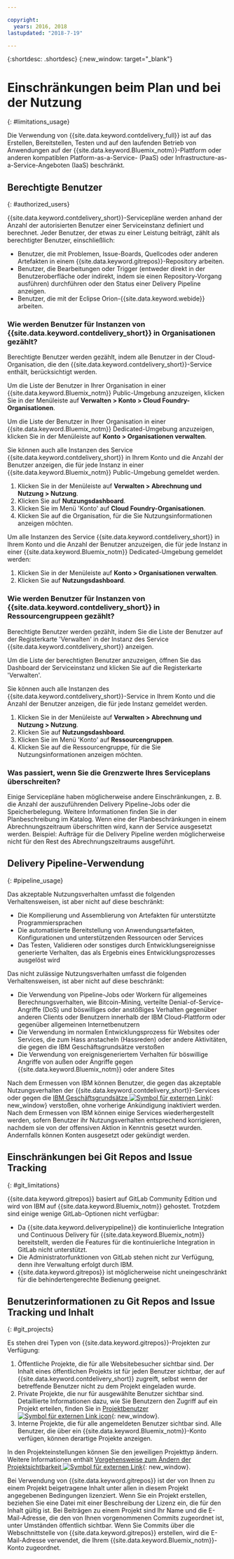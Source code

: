 ```yaml
---

copyright:
  years: 2016, 2018
lastupdated: "2018-7-19"

---
```


{:shortdesc: .shortdesc}
{:new_window: target="_blank"}

# Einschränkungen beim Plan und bei der Nutzung
{: #limitations_usage}

Die Verwendung von {{site.data.keyword.contdelivery_full}} ist auf das Erstellen, Bereitstellen, Testen und auf den laufenden Betrieb von Anwendungen auf der {{site.data.keyword.Bluemix_notm}}-Plattform oder anderen kompatiblen Platform-as-a-Service- (PaaS) oder Infrastructure-as-a-Service-Angeboten (IaaS) beschränkt.

## Berechtigte Benutzer
{: #authorized_users}

{{site.data.keyword.contdelivery_short}}-Servicepläne werden anhand der Anzahl der autorisierten Benutzer einer Serviceinstanz definiert und berechnet. Jeder Benutzer, der etwas zu einer Leistung beiträgt, zählt als berechtigter Benutzer, einschließlich:

 * Benutzer, die mit Problemen, Issue-Boards, Quellcodes oder anderen Artefakten in einem {{site.data.keyword.gitrepos}}-Repository arbeiten.
 * Benutzer, die Bearbeitungen oder Trigger (entweder direkt in der Benutzeroberfläche oder indirekt, indem sie einen Repository-Vorgang ausführen) durchführen oder den Status einer Delivery Pipeline anzeigen.
 * Benutzer, die mit der Eclipse Orion-{{site.data.keyword.webide}} arbeiten.
 
### Wie werden Benutzer für Instanzen von {{site.data.keyword.contdelivery_short}} in Organisationen gezählt?

Berechtigte Benutzer werden gezählt, indem alle Benutzer in der Cloud-Organisation, die den {{site.data.keyword.contdelivery_short}}-Service enthält, berücksichtigt werden. 

Um die Liste der Benutzer in Ihrer Organisation in einer {{site.data.keyword.Bluemix_notm}} Public-Umgebung anzuzeigen, klicken Sie in der Menüleiste auf **Verwalten > Konto > Cloud Foundry-Organisationen**.

Um die Liste der Benutzer in Ihrer Organisation in einer {{site.data.keyword.Bluemix_notm}} Dedicated-Umgebung anzuzeigen, klicken Sie in der Menüleiste auf **Konto > Organisationen verwalten**.

Sie können auch alle Instanzen des Service {{site.data.keyword.contdelivery_short}} in Ihrem Konto und die Anzahl der Benutzer anzeigen, die für jede Instanz in einer {{site.data.keyword.Bluemix_notm}} Public-Umgebung gemeldet werden.

1. Klicken Sie in der Menüleiste auf **Verwalten > Abrechnung und Nutzung > Nutzung**.
2. Klicken Sie auf **Nutzungsdashboard**.
3. Klicken Sie im Menü 'Konto' auf **Cloud Foundry-Organisationen**.
4. Klicken Sie auf die Organisation, für die Sie Nutzungsinformationen anzeigen möchten.

Um alle Instanzen des Service {{site.data.keyword.contdelivery_short}} in Ihrem Konto und die Anzahl der Benutzer anzuzeigen, die für jede Instanz in einer {{site.data.keyword.Bluemix_notm}} Dedicated-Umgebung gemeldet werden:

1. Klicken Sie in der Menüleiste auf **Konto > Organisationen verwalten**.
2. Klicken Sie auf **Nutzungsdashboard**.

### Wie werden Benutzer für Instanzen von {{site.data.keyword.contdelivery_short}} in Ressourcengruppeen gezählt?

Berechtigte Benutzer werden gezählt, indem Sie die Liste der Benutzer auf der Registerkarte 'Verwalten' in der Instanz des Service {{site.data.keyword.contdelivery_short}} anzeigen. 

Um die Liste der berechtigten Benutzer anzuzeigen, öffnen Sie das Dashboard der Serviceinstanz und klicken Sie auf die Registerkarte 'Verwalten'.

Sie können auch alle Instanzen des {{site.data.keyword.contdelivery_short}}-Service in Ihrem Konto und die Anzahl der Benutzer anzeigen, die für jede Instanz gemeldet werden.

1. Klicken Sie in der Menüleiste auf **Verwalten > Abrechnung und Nutzung > Nutzung**.
2. Klicken Sie auf **Nutzungsdashboard**.
3. Klicken Sie im Menü 'Konto' auf **Ressourcengruppen**.
4. Klicken Sie auf die Ressourcengruppe, für die Sie Nutzungsinformationen anzeigen möchten.

### Was passiert, wenn Sie die Grenzwerte Ihres Serviceplans überschreiten? 

Einige Servicepläne haben möglicherweise andere Einschränkungen, z. B. die Anzahl der auszuführenden Delivery Pipeline-Jobs oder die Speicherbelegung. Weitere Informationen finden Sie in der Planbeschreibung im Katalog. Wenn eine der Planbeschränkungen in einem Abrechnungszeitraum überschritten wird, kann der Service ausgesetzt werden. Beispiel: Aufträge für die Delivery Pipeline werden möglicherweise nicht für den Rest des Abrechnungszeitraums ausgeführt.

## Delivery Pipeline-Verwendung
{: #pipeline_usage}

Das akzeptable Nutzungsverhalten umfasst die folgenden Verhaltensweisen, ist aber nicht auf diese beschränkt:

* Die Kompilierung und Assemblierung von Artefakten für unterstützte Programmiersprachen
* Die automatisierte Bereitstellung von Anwendungsartefakten, Konfigurationen und unterstützenden Ressourcen oder Services
* Das Testen, Validieren oder sonstiges durch Entwicklungsereignisse generierte Verhalten, das als Ergebnis eines Entwicklungsprozesses ausgelöst wird

Das nicht zulässige Nutzungsverhalten umfasst die folgenden Verhaltensweisen, ist aber nicht auf diese beschränkt:

* Die Verwendung von Pipeline-Jobs oder Workern für allgemeines Berechnungsverhalten, wie Bitcoin-Mining, verteilte Denial-of-Service-Angriffe (DoS) und böswilliges oder anstößiges Verhalten gegenüber anderen Clients oder Benutzern innerhalb der IBM Cloud-Plattform oder gegenüber allgemeinen Internetbenutzern
* Die Verwendung im normalen Entwicklungsprozess für Websites oder Services, die zum Hass anstacheln (Hassreden) oder andere Aktivitäten, die gegen die IBM Geschäftsgrundsätze verstoßen
* Die Verwendung von ereignisgeneriertem Verhalten für böswillige Angriffe von außen oder Angriffe gegen {{site.data.keyword.Bluemix_notm}} oder andere Sites

Nach dem Ermessen von IBM können Benutzer, die gegen das akzeptable Nutzungsverhalten der {{site.data.keyword.contdelivery_short}}-Services oder gegen die [IBM Geschäftsgrundsätze ![Symbol für externen Link](../../icons/launch-glyph.svg "Symbol für externen Link")](https://www.ibm.com/investor/governance/business-conduct-guidelines.html){: new_window} verstoßen, ohne vorherige Ankündigung inaktiviert werden. Nach dem Ermessen von IBM können einige Services wiederhergestellt werden, sofern Benutzer ihr Nutzungsverhalten entsprechend korrigieren, nachdem sie von der offensiven Aktion in Kenntnis gesetzt wurden. Andernfalls können Konten ausgesetzt oder gekündigt werden.

## Einschränkungen bei Git Repos and Issue Tracking
{: #git_limitations}

{{site.data.keyword.gitrepos}} basiert auf GitLab Community Edition und wird von IBM auf {{site.data.keyword.Bluemix_notm}} gehostet. Trotzdem sind einige wenige GitLab-Optionen nicht verfügbar:

 * Da {{site.data.keyword.deliverypipeline}} die kontinuierliche Integration und Continuous Delivery für {{site.data.keyword.Bluemix_notm}} bereitstellt, werden die Features für die kontinuierliche Integration in GitLab nicht unterstützt.
 * Die Administratorfunktionen von GitLab stehen nicht zur Verfügung, denn ihre Verwaltung erfolgt durch IBM.
 * {{site.data.keyword.gitrepos}} ist möglicherweise nicht uneingeschränkt für die behindertengerechte Bedienung geeignet.

## Benutzerinformationen zu Git Repos and Issue Tracking und Inhalt
{: #git_projects}

Es stehen drei Typen von {{site.data.keyword.gitrepos}}-Projekten zur Verfügung:

  1. Öffentliche Projekte, die für alle Websitebesucher sichtbar sind. Der Inhalt eines öffentlichen Projekts ist für jeden Benutzer sichtbar, der auf {{site.data.keyword.contdelivery_short}} zugreift, selbst wenn der betreffende Benutzer nicht zu dem Projekt eingeladen wurde.
  2. Private Projekte, die nur für ausgewählte Benutzer sichtbar sind. Detaillierte Informationen dazu, wie Sie Benutzern den Zugriff auf ein Projekt erteilen, finden Sie in [Projektbenutzer ![Symbol für externen Link icon](../../icons/launch-glyph.svg "Symbol für externen Link")](https://git.ng.bluemix.net/help/workflow/add-user/add-user.md){: new_window}.
  3. Interne Projekte, die für alle angemeldeten Benutzer sichtbar sind. Alle Benutzer, die über ein {{site.data.keyword.Bluemix_notm}}-Konto verfügen, können derartige Projekte anzeigen.

In den Projekteinstellungen können Sie den jeweiligen Projekttyp ändern. Weitere Informationen enthält [Vorgehensweise zum Ändern der Projektsichtbarkeit ![Symbol für externen Link](../../icons/launch-glyph.svg "Symbol für externen Link")](https://git.ng.bluemix.net/help/public_access/public_access#how-to-change-project-visibility){: new_window}.

Bei Verwendung von {{site.data.keyword.gitrepos}} ist der von Ihnen zu einem Projekt beigetragene Inhalt unter allen in diesem Projekt angegebenen Bedingungen lizenziert. Wenn Sie ein Projekt erstellen, beziehen Sie eine Datei mit einer Beschreibung der Lizenz ein, die für den Inhalt gültig ist. Bei Beiträgen zu einem Projekt sind Ihr Name und die E-Mail-Adresse, die den von Ihnen vorgenommenen Commits zugeordnet ist, unter Umständen öffentlich sichtbar. Wenn Sie Commits über die Webschnittstelle von {{site.data.keyword.gitrepos}} erstellen, wird die E-Mail-Adresse verwendet, die Ihrem {{site.data.keyword.Bluemix_notm}}-Konto zugeordnet.

<!-- ###Privacy with Git Repos and Issue Tracking profiles -->

<!-- A few features of {{site.data.keyword.gitrepos}} require the use of a profile page that publicly displays information that you provide. You give IBM the following permissions: -->

  <!-- a. Make the information in your profile&mdash;such as your name, email, picture, bio, social media links, and user activity&mdash;visible to other users of the service. -->

  <!-- b. Publicly disclose your name and other public information and activities that are associated with your use of the service, or otherwise publicize the fact that you are a user of the service, without any further notice to you. -->

<!-- The email address that is associated with your profile page is derived from your {{site.data.keyword.Bluemix_notm}} account details. To modify the email address that is displayed on your profile page, modify your {{site.data.keyword.Bluemix_notm}} account. -->

<!-- ## Deprecated services
{: #deprecated_services} -->

<!--{{site.data.keyword.trackplan}} and {{site.data.keyword.deliverypipeline}} Classic, which are part of IBM Bluemix {{site.data.keyword.jazzhub_short}} (JazzHub), are being retired. For more information, see [Track & Plan Retirement ![External link icon](../../icons/launch-glyph.svg "External link icon")](https://www.ibm.com/blogs/bluemix/2017/04/track-plan-retirement/){: new_window} and [Delivery Pipeline Retirement ![External link icon](../../icons/launch-glyph.svg "External link icon")](https://www.ibm.com/blogs/bluemix/2017/04/delivery-pipeline-retirement/){: new_window}. -->

<!-- Starting on May 25, no new JazzHub projects can be created. Through automatic rolling upgrades, JazzHub projects will be upgraded to {{site.data.keyword.contdelivery_short}} toolchains. The JazzHub site will be removed from service in early July. For more information about the upgrade, see [Upgrading JazzHub project to Bluemix Continuous Delivery toolchains ![External link icon](../../icons/launch-glyph.svg "External link icon")](https://developer.ibm.com/devops-services/2017/4/18/upgrading-jazzhub-projects-bluemix-continuous-delivery-toolchains/){: new_window} -->

